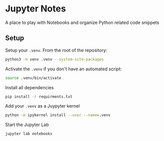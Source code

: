 # Jupyter Notes

A place to play with Notebooks and organize Python related code snippets

## Setup

Setup your `.venv`. From the root of the repository:

```bash
python3 -m venv .venv --system-site-packages
```

Activate the `.venv` if you don't have an automated script:

```bash
source .venv/bin/activate
```

Install all dependencies

```bash
pip install -r requirments.txt
```

Add your `.venv` as a Juypyter kernel

```bash
python -m ipykernel install --user --name=.venv
```

Start the Jupyter Lab
```bash
jupyter lab notebooks
```



